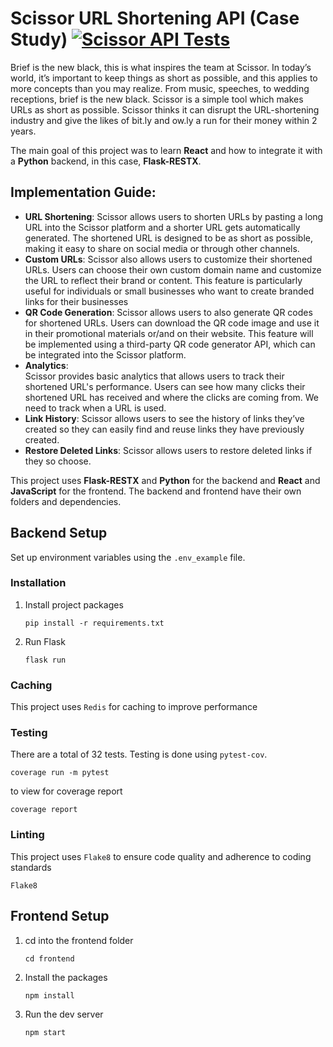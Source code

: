 # Scissor URL Shortening API (Case Study) [![Scissor API Tests](https://github.com/Anyaegbunam-Alexander/Scissor/actions/workflows/tests.yml/badge.svg)](https://github.com/Anyaegbunam-Alexander/Scissor/actions/workflows/tests.yml)

Brief is the new black, this is what inspires the team at Scissor. In today’s world, it’s important to keep things as short as possible, and this applies to more concepts than you may realize. From music, speeches, to wedding receptions, brief is the new black. Scissor is a simple tool which makes URLs as short as possible. Scissor thinks it can disrupt the URL-shortening industry and give the likes of bit.ly and ow.ly a run for their money within 2 years.


The main goal of this project was to learn **React** and how to integrate it with a **Python** backend, in this case, **Flask-RESTX**.

## Implementation Guide:
- **URL Shortening**:
Scissor allows users to shorten URLs by pasting a long URL into the Scissor platform and a shorter URL gets automatically generated. The shortened URL is designed to be as short as possible, making it easy to share on social media or through other channels.
- **Custom URLs**:
Scissor also allows users to customize their shortened URLs. Users can choose their own custom domain name and customize the URL to reflect their brand or content. This feature is particularly useful for individuals or small businesses who want to create branded links for their businesses
- **QR Code Generation**:
Scissor allows users to also generate QR codes for shortened URLs. Users can download the QR code image and use it in their promotional materials or/and on their website. This feature will be implemented using a third-party QR code generator API, which can be integrated into the Scissor platform.
- **Analytics**:		
Scissor provides basic analytics that allows users to track their shortened URL's performance. Users can see how many clicks their shortened URL has received and where the clicks are coming from. We need to track when a URL is used.
- **Link History**:
Scissor allows users to see the history of links they’ve created so they can easily find and reuse links they have previously created.
- **Restore Deleted Links**:
  Scissor allows users to restore deleted links if they so choose.

 This project uses **Flask-RESTX** and **Python** for the backend and **React** and **JavaScript** for the frontend. The backend and frontend have their own folders and dependencies.

## Backend Setup
Set up environment variables using the `.env_example` file.

### Installation 
1. Install project packages
   ```
   pip install -r requirements.txt
   ```
2. Run Flask
   ```
   flask run
   ```

### Caching
This project uses `Redis` for caching to improve performance

### Testing
There are a total of 32 tests. Testing is done using `pytest-cov`.
```
coverage run -m pytest
```
to view for coverage report
```
coverage report
```

### Linting
This project uses `Flake8` to ensure code quality and adherence to coding standards
```
Flake8
```

## Frontend Setup
1. cd into the frontend folder
   ```
   cd frontend
   ```
2. Install the packages
   ```
   npm install
   ```
3. Run the dev server
   ```
   npm start
   ```
